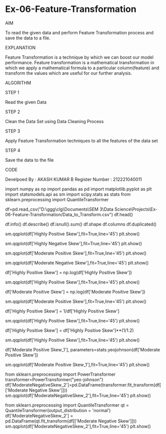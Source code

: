 # Ex-06-Feature-Transformation
AIM

To read the given data and perform Feature Transformation process and save the data to a file.

EXPLANATION

Feature Transformation is a technique by which we can boost our model performance. Feature transformation is a mathematical transformation in which we apply a mathematical formula to a particular column(feature) and transform the values which are useful for our further analysis.

ALGORITHM

STEP 1

Read the given Data

STEP 2

Clean the Data Set using Data Cleaning Process

STEP 3

Apply Feature Transformation techniques to all the features of the data set

STEP 4

Save the data to the file

CODE

Develpoed By    : AKASH KUMAR B
Register Number : 212221040011

import numpy as np
import pandas as pd
import matplotlib.pyplot as plt
import statsmodels.api as sm
import scipy.stats as stats
from sklearn.preprocessing import QuantileTransformer

df=pd.read_csv("D:\ggg\clg\Documents\SEM 3\Data Science\Projects\Ex-06-Feature-Transformation/Data_to_Transform.csv")
df.head()

df.info()
df.describe()
df.isnull().sum()
df.shape
df.columns
df.duplicated()

sm.qqplot(df['Highly Positive Skew'],fit=True,line='45')
plt.show()


sm.qqplot(df['Highly Negative Skew'],fit=True,line='45')
plt.show()


sm.qqplot(df['Moderate Positive Skew'],fit=True,line='45')
plt.show()


sm.qqplot(df['Moderate Negative Skew'],fit=True,line='45')
plt.show()


df['Highly Positive Skew'] = np.log(df['Highly Positive Skew'])


sm.qqplot(df['Highly Positive Skew'],fit=True,line='45')
plt.show()


df['Moderate Positive Skew'] = np.log(df['Moderate Positive Skew'])


sm.qqplot(df['Moderate Positive Skew'],fit=True,line='45')
plt.show()


df['Highly Positive Skew'] = 1/df['Highly Positive Skew']


sm.qqplot(df['Highly Positive Skew'],fit=True,line='45')
plt.show()


df['Highly Positive Skew'] = df['Highly Positive Skew']**(1/1.2)


sm.qqplot(df['Highly Positive Skew'],fit=True,line='45')
plt.show()


df['Moderate Positive Skew_1'], parameters=stats.yeojohnson(df['Moderate Positive Skew'])


sm.qqplot(df['Moderate Positive Skew_1'],fit=True,line='45')
plt.show()


from sklearn.preprocessing import PowerTransformer
transformer=PowerTransformer("yeo-johnson")
df['ModerateNegativeSkew_2']=pd.DataFrame(transformer.fit_transform(df[['Moderate Negative Skew']]))
sm.qqplot(df['ModerateNegativeSkew_2'],fit=True,line='45')
plt.show()


from sklearn.preprocessing import QuantileTransformer
qt = QuantileTransformer(output_distribution = 'normal')
df['ModerateNegativeSkew_2'] = pd.DataFrame(qt.fit_transform(df[['Moderate Negative Skew']]))
sm.qqplot(df['ModerateNegativeSkew_2'],fit=True,line='45')
plt.show()
